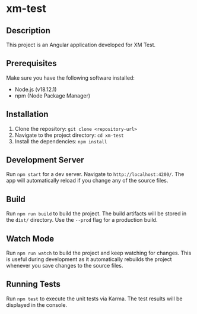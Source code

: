 # xm-test

## Description

This project is an Angular application developed for XM Test.

## Prerequisites

Make sure you have the following software installed:

- Node.js (v18.12.1)
- npm (Node Package Manager)

## Installation

1. Clone the repository: `git clone <repository-url>`
2. Navigate to the project directory: `cd xm-test`
3. Install the dependencies: `npm install`

## Development Server

Run `npm start` for a dev server. Navigate to `http://localhost:4200/`. The app will automatically reload if you change any of the source files.

## Build

Run `npm run build` to build the project. The build artifacts will be stored in the `dist/` directory. Use the `--prod` flag for a production build.

## Watch Mode

Run `npm run watch` to build the project and keep watching for changes. This is useful during development as it automatically rebuilds the project whenever you save changes to the source files.

## Running Tests

Run `npm test` to execute the unit tests via Karma. The test results will be displayed in the console.
